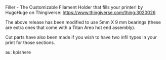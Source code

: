 Filler - The Customizable Filament Holder that fills your printer! by HugoHuge on Thingiverse: https://www.thingiverse.com/thing:3020026

The above release has been modified to use 5mm X 9 mm bearings (these are extra ones that come with a Titan Areo hot end assembly).

Cut parts have also been made if you wish to have two infil types in your print for those sections.

au: kpishere

